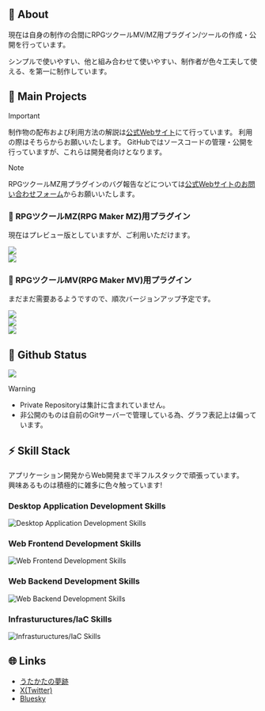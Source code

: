 ## :memo: About
現在は自身の制作の合間にRPGツクールMV/MZ用プラグイン/ツールの作成・公開を行っています。

シンプルで使いやすい、他と組み合わせて使いやすい、制作者が色々工夫して使える、を第一に制作しています。

## :gift: Main Projects

> [!IMPORTANT]
> 制作物の配布および利用方法の解説は<a href="https://www.utakata-no-yume.net" target="_blank">公式Webサイト</a>にて行っています。
> 利用の際はそちらからお願いいたします。
> GitHubではソースコードの管理・公開を行っていますが、これらは開発者向けとなります。

> [!NOTE]
> RPGツクールMZ用プラグインのバグ報告などについては<a href="https://www.utakata-no-yume.net/contact/rpgmvmz/" target="_blank">公式Webサイトのお問い合わせフォーム</a>からお願いいたします。

<!--
<div class="mb05">
    <a href="https://github.com/t-akatsuki/****" target="_blank">
        <picture>
            <source srcset="https://github-readme-stats.vercel.app/api/pin/?username=t-akatsuki&repo=****&description_lines_count=1&lang=ja&theme=dark" media="(prefers-color-scheme: dark)">
            <source srcset="https://github-readme-stats.vercel.app/api/pin/?username=t-akatsuki&repo=****&description_lines_count=1&lang=ja&theme=light" media="(prefers-color-scheme: light), (prefers-color-scheme: no-preference)">
            <img src="https://github-readme-stats.vercel.app/api/pin/?username=t-akatsuki&repo=****&description_lines_count=1&lang=ja&theme=light">
        </picture>
    </a>
</div>
-->

### :electric_plug: RPGツクールMZ(RPG Maker MZ)用プラグイン
現在はプレビュー版としていますが、ご利用いただけます。

<!-- t-akatsuki/UTA_CommonSaveMZ -->
<div class="mb05">
    <a href="https://github.com/t-akatsuki/UTA_CommonSaveMZ" target="_blank">
        <picture>
            <source srcset="https://github-readme-stats.vercel.app/api/pin/?username=t-akatsuki&repo=UTA_CommonSaveMZ&description_lines_count=1&lang=ja&theme=dark" media="(prefers-color-scheme: dark)">
            <source srcset="https://github-readme-stats.vercel.app/api/pin/?username=t-akatsuki&repo=UTA_CommonSaveMZ&description_lines_count=1&lang=ja&theme=light" media="(prefers-color-scheme: light), (prefers-color-scheme: no-preference)">
            <img src="https://github-readme-stats.vercel.app/api/pin/?username=t-akatsuki&repo=UTA_CommonSaveMZ&description_lines_count=1&lang=ja&theme=light">
        </picture>
    </a>
</div>

<!-- t-akatsuki/UTA_MessageSkipMZ -->
<div class="mb05">
    <a href="https://github.com/t-akatsuki/UTA_MessageSkipMZ" target="_blank">
        <picture>
            <source srcset="https://github-readme-stats.vercel.app/api/pin/?username=t-akatsuki&repo=UTA_MessageSkipMZ&description_lines_count=1&lang=ja&theme=dark" media="(prefers-color-scheme: dark)">
            <source srcset="https://github-readme-stats.vercel.app/api/pin/?username=t-akatsuki&repo=UTA_MessageSkipMZ&description_lines_count=1&lang=ja&theme=light" media="(prefers-color-scheme: light), (prefers-color-scheme: no-preference)">
            <img src="https://github-readme-stats.vercel.app/api/pin/?username=t-akatsuki&repo=UTA_MessageSkipMZ&description_lines_count=1&lang=ja&theme=light">
        </picture>
    </a>
</div>

### :electric_plug: RPGツクールMV(RPG Maker MV)用プラグイン
まだまだ需要あるようですので、順次バージョンアップ予定です。

<!-- t-akatsuki/UTA_CommonSaveMV -->
<div class="mb05">
    <a href="https://github.com/t-akatsuki/UTA_CommonSaveMV" target="_blank">
        <picture>
            <source srcset="https://github-readme-stats.vercel.app/api/pin/?username=t-akatsuki&repo=UTA_CommonSaveMV&description_lines_count=1&lang=ja&theme=dark" media="(prefers-color-scheme: dark)">
            <source srcset="https://github-readme-stats.vercel.app/api/pin/?username=t-akatsuki&repo=UTA_CommonSaveMV&description_lines_count=1&lang=ja&theme=light" media="(prefers-color-scheme: light), (prefers-color-scheme: no-preference)">
            <img src="https://github-readme-stats.vercel.app/api/pin/?username=t-akatsuki&repo=UTA_CommonSaveMV&description_lines_count=1&lang=ja&theme=light">
        </picture>
    </a>
</div>

<!-- t-akatsuki/UTA_MessageSkipMV -->
<div class="mb05">
    <a href="https://github.com/t-akatsuki/UTA_MessageSkipMV" target="_blank">
        <picture>
            <source srcset="https://github-readme-stats.vercel.app/api/pin/?username=t-akatsuki&repo=UTA_MessageSkipMV&description_lines_count=1&lang=ja&theme=dark" media="(prefers-color-scheme: dark)">
            <source srcset="https://github-readme-stats.vercel.app/api/pin/?username=t-akatsuki&repo=UTA_MessageSkipMV&description_lines_count=1&lang=ja&theme=light" media="(prefers-color-scheme: light), (prefers-color-scheme: no-preference)">
            <img src="https://github-readme-stats.vercel.app/api/pin/?username=t-akatsuki&repo=UTA_MessageSkipMV&description_lines_count=1&lang=ja&theme=light">
        </picture>
    </a>
</div>

<!-- t-akatsuki/UTA_EncounterControlMV -->
<div class="mb05">
    <a href="https://github.com/t-akatsuki/UTA_EncounterControlMV" target="_blank">
        <picture>
            <source srcset="https://github-readme-stats.vercel.app/api/pin/?username=t-akatsuki&repo=UTA_EncounterControlMV&description_lines_count=1&lang=ja&theme=dark" media="(prefers-color-scheme: dark)">
            <source srcset="https://github-readme-stats.vercel.app/api/pin/?username=t-akatsuki&repo=UTA_EncounterControlMV&description_lines_count=1&lang=ja&theme=light" media="(prefers-color-scheme: light), (prefers-color-scheme: no-preference)">
            <img src="https://github-readme-stats.vercel.app/api/pin/?username=t-akatsuki&repo=UTA_EncounterControlMV&description_lines_count=1&lang=ja&theme=light">
        </picture>
    </a>
</div>

## :sushi: Github Status

<!-- github-readme-stats -->
<!-- Most Used Languages -->
<picture>
    <source srcset="https://github-readme-stats.vercel.app/api/top-langs/?username=T-Akatsuki&count_private=true&layout=donut&langs_count=8&theme=dark" media="(prefers-color-scheme: dark)">
    <source srcset="https://github-readme-stats.vercel.app/api/top-langs/?username=T-Akatsuki&count_private=true&layout=donut&langs_count=8&theme=light" media="(prefers-color-scheme: light), (prefers-color-scheme: no-preference)">
    <img src="https://github-readme-stats.vercel.app/api/top-langs/?username=T-Akatsuki&count_private=true&layout=donut&langs_count=8&theme=light">
</picture>

> [!WARNING]
> - Private Repositoryは集計に含まれていません。
> - 非公開のものは自前のGitサーバーで管理している為、グラフ表記上は偏っています。

## :zap: Skill Stack
アプリケーション開発からWeb開発まで半フルスタックで頑張っています。  
興味あるものは積極的に雑多に色々触っています!

### Desktop Application Development Skills
<picture>
    <source srcset="https://skillicons.dev/icons?i=cpp,cs,visualstudio" media="*">
    <img src="https://skillicons.dev/icons?i=cpp,cs,visualstudio" alt="Desktop Application Development Skills">
</picture>

### Web Frontend Development Skills
<picture>
    <source srcset="https://skillicons.dev/icons?i=html,css,sass,js,ts,electron,vscode" type="image/svg+xml">
    <img src="https://skillicons.dev/icons?i=html,css,sass,js,ts,electron,vscode" alt="Web Frontend Development Skills">
</picture>

### Web Backend Development Skills
<picture>
    <source srcset="https://skillicons.dev/icons?i=py,django,flask,php,mysql,postgres,vscode" type="image/svg+xml">
    <img src="https://skillicons.dev/icons?i=py,django,flask,php,mysql,postgres,vscode" alt="Web Backend Development Skills">
</picture>

### Infrastuructures/IaC Skills
<picture>
    <source srcset="https://skillicons.dev/icons?i=aws,docker,ansible" type="image/svg+xml">
    <img src="https://skillicons.dev/icons?i=aws,docker,ansible" alt="Infrastuructures/IaC Skills">
</picture>

## :globe_with_meridians: Links
- <a href="https://www.utakata-no-yume.net" target="_blank">うたかたの夢跡</a>
- <a href="https://x.com/t_akatsuki" target="_blank">X(Twitter)</a>
- <a href="https://bsky.app/profile/t-akatsuki.utakata-no-yume.net" target="_blank">Bluesky</a>
